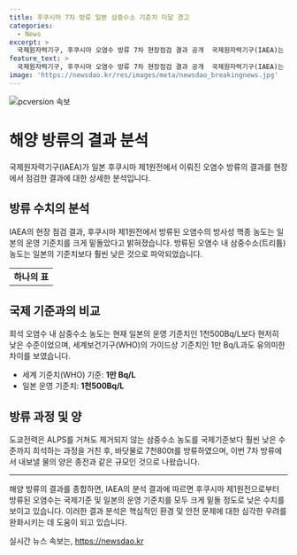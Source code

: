 ```yaml
---
title: 후쿠시마 7차 방류 일본 삼중수소 기준치 미달 경고
categories:
  - News
excerpt: >
  국제원자력기구, 후쿠시마 오염수 방류 7차 현장점검 결과 공개  국제원자력기구(IAEA)는 후쿠시마 원전 오염수 7차 방류를 점검한 결과 일본의 삼중수소 농도가 기준치를 크게 밑돈다고 밝혔다. IAEA 전문가들의 독립적인 샘플 분석에서도 일본의 기준치에 미치지 못하는 것으로 확인됐으며, 도쿄전력의 실시간 데이터에 따르면 삼중수소 농도는 260Bq/L로 강조된다. 이로써 IAEA의 7차 독립적 현장 조사 결과는 전부 일본 기준치를 크게 하회한다고 나타났으며, 도쿄전력은 이번 7차 방류로 총 7천800t의 오염수를 내보내고 있다고 밝혀졌다.
feature_text: >
  국제원자력기구, 후쿠시마 오염수 방류 7차 현장점검 결과 공개  국제원자력기구(IAEA)는 후쿠시마 원전 오염수 7차 방류를 점검한 결과 일본의 삼중수소 농도가 기준치를 크게 밑돈다고 밝혔다. IAEA 전문가들의 독립적인 샘플 분석에서도 일본의 기준치에 미치지 못하는 것으로 확인됐으며, 도쿄전력의 실시간 데이터에 따르면 삼중수소 농도는 260Bq/L로 강조된다. 이로써 IAEA의 7차 독립적 현장 조사 결과는 전부 일본 기준치를 크게 하회한다고 나타났으며, 도쿄전력은 이번 7차 방류로 총 7천800t의 오염수를 내보내고 있다고 밝혀졌다.
image: 'https://newsdao.kr/res/images/meta/newsdao_breakingnews.jpg'
---
```


<p><img src="https://newsdao.kr/res/images/meta/newsdao_breakingnews.jpg" alt="pcversion 속보" /></p>

<h1>해양 방류의 결과 분석</h1>

<p data-ke-size="size16">국제원자력기구(IAEA)가 일본 후쿠시마 제1원전에서 이뤄진 오염수 방류의 결과를 현장에서 점검한 결과에 대한 상세한 분석입니다.</p>

<h2 data-ke-size="size26">방류 수치의 분석</h2>

<p data-ke-size="size16">IAEA의 현장 점검 결과, 후쿠시마 제1원전에서 방류된 오염수의 방사성 핵종 농도는 일본의 운영 기준치를 크게 밑돌았다고 밝혀졌습니다. 방류된 오염수 내 삼중수소(트리튬) 농도는 일본의 기준치보다 훨씬 낮은 것으로 파악되었습니다.</p>

<table>
  <tr>
    <td style="text-align: center; height: 17px;"><b>하나의 표</b></td>
  </tr>
</table>

<h2 data-ke-size="size26">국제 기준과의 비교</h2>

<p data-ke-size="size16">희석 오염수 내 삼중수소 농도는 현재 일본의 운영 기준치인 1천500Bq/L보다 현저히 낮은 수준이었으며, 세계보건기구(WHO)의 가이드상 기준치인 1만 Bq/L과도 유의미한 차이를 보였습니다.</p>

<ul>
  <li>세계 기준치(WHO) 기준: <b>1만 Bq/L</b></li>
  <li>일본 운영 기준치: <b>1천500Bq/L</b></li>
</ul>

<h2 data-ke-size="size26">방류 과정 및 양</h2>

<p data-ke-size="size16">도쿄전력은 ALPS를 거쳐도 제거되지 않는 삼중수소 농도를 국제기준보다 훨씬 낮은 수준까지 희석하는 과정을 거친 후, 바닷물로 7천800t를 방류하였으며, 이번 7차 방류에서 내보낼 물의 양은 종전과 같은 규모인 것으로 나왔습니다.</p>

<hr>

<p data-ke-size="size16">해양 방류의 결과를 종합하면, IAEA의 분석 결과에 따르면 후쿠시마 제1원전으로부터 방류된 오염수는 국제기준 및 일본의 운영 기준치를 모두 크게 밑돌 정도로 낮은 수치를 보이고 있습니다. 이러한 결과 분석은 핵심적인 환경 및 안전 문제에 대한 심각한 우려를 완화시키는 데 도움이 되고 있습니다.</p>
실시간 뉴스 속보는, <a href="https://newsdao.kr" rel="dofollow">https://newsdao.kr</a>


